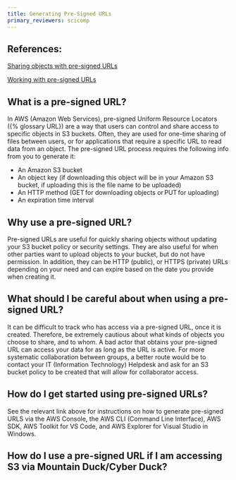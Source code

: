 ```yaml
---
title: Generating Pre-Signed URLs
primary_reviewers: scicomp
---
```


## References:

[Sharing objects with pre-signed URLs](https://docs.aws.amazon.com/AmazonS3/latest/userguide/ShareObjectPreSignedURL.html)

[Working with pre-signed URLs](https://docs.aws.amazon.com/AmazonS3/latest/userguide/using-presigned-url.html)

## What is a pre-signed URL? 

In AWS (Amazon Web Services), pre-signed Uniform Resource Locators ({% glossary URL}) are a way that users can control and share access to specific objects in S3 buckets. Often, they are used for one-time sharing of files between users, or for applications that require a specific URL to read data from an object. The pre-signed URL process requires the following info from you to generate it: 

 - An Amazon S3 bucket 
 - An object key (if downloading this object will be in your Amazon S3 bucket, if uploading this is the file name to be uploaded) 
 - An HTTP method (GET for downloading objects or PUT for uploading) 
 - An expiration time interval 

## Why use a pre-signed URL? 

Pre-signed URLs are useful for quickly sharing objects without updating your S3 bucket policy or security settings. They are also useful for when other parties want to upload objects to your bucket, but do not have permission. In addition, they can be HTTP (public), or HTTPS (private) URLs depending on your need and can expire based on the date you provide when creating it. 

## What should I be careful about when using a pre-signed URL? 

It can be difficult to track who has access via a pre-signed URL, once it is created. Therefore, be extremely cautious about what kinds of objects you choose to share, and to whom. A bad actor that obtains your pre-signed URL can access your data for as long as the URL is active. For more systematic collaboration between groups, a better route would be to contact your IT (Information Technology) Helpdesk and ask for an S3 bucket policy to be created that will allow for collaborator access.

## How do I get started using pre-signed URLs? 

See the relevant link above for instructions on how to generate pre-signed URLS via the AWS Console, the AWS CLI (Command Line Interface), AWS SDK, AWS Toolkit for VS Code, and AWS Explorer for Visual Studio in Windows. 

## How do I use a pre-signed URL if I am accessing S3 via Mountain Duck/Cyber Duck? 

<tbd>
